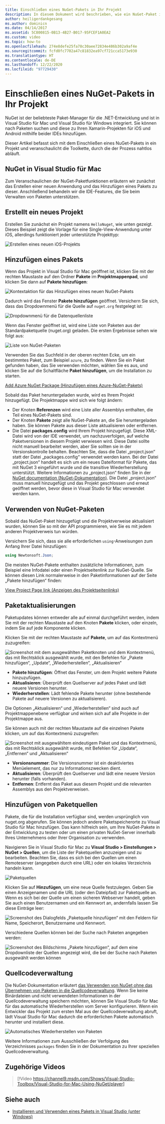 ```yaml
---
title: Einschließen eines NuGet-Pakets in Ihr Projekt
description: In diesem Dokument wird beschrieben, wie ein NuGet-Paket in ein Xamarin-Projekt eingeschlossen wird. Es veranschaulicht das Suchen und Herunterladen von Paketen und bietet eine Einführung in die IDE-Integrationsfunktionen.
author: heiligerdankgesang
ms.author: dominicn
ms.date: 04/14/2017
ms.assetid: 5C800815-0B13-4B27-B017-95FCEF1A0EA2
ms.custom: video
ms.topic: how-to
ms.openlocfilehash: 274e8defe25fa78c30aee72834e486b302a9af4e
ms.sourcegitcommit: fcfd0fc7702a47c81832ea97cf721cca5173e930
ms.translationtype: HT
ms.contentlocale: de-DE
ms.lasthandoff: 12/22/2020
ms.locfileid: "97729430"
---
```

# <a name="include-a-nuget-package-in-your-project"></a>Einschließen eines NuGet-Pakets in Ihr Projekt

NuGet ist der beliebteste Paket-Manager für die .NET-Entwicklung und ist in Visual Studio für Mac und Visual Studio für Windows integriert. Sie können nach Paketen suchen und diese zu Ihren Xamarin-Projekten für iOS und Android mithilfe beider IDEs hinzufügen.

Dieser Artikel befasst sich mit dem Einschließen eines NuGet-Pakets in ein Projekt und veranschaulicht die Toolkette, durch die der Prozess nahtlos abläuft.

## <a name="nuget-in-visual-studio-for-mac"></a>NuGet in Visual Studio für Mac

Zum Veranschaulichen der NuGet-Paketfunktionen erläutern wir zunächst das Erstellen einer neuen Anwendung und das Hinzufügen eines Pakets zu dieser. Anschließend behandeln wir die IDE-Features, die Sie beim Verwalten von Paketen unterstützen.

## <a name="create-a-new-project"></a>Erstellt ein neues Projekt

Erstellen Sie zunächst ein Projekt namens `HelloNuget`, wie unten gezeigt. Dieses Beispiel zeigt die Vorlage für eine Single-View-Anwendung unter iOS, allerdings funktioniert jeder unterstützte Projekttyp:

![Erstellen eines neuen iOS-Projekts](media/nuget-walkthrough-NewProject.png)

## <a name="adding-a-package"></a>Hinzufügen eines Pakets

Wenn das Projekt in Visual Studio für Mac geöffnet ist, klicken Sie mit der rechten Maustaste auf den Ordner **Pakete** im **Projektmappenpad**, und klicken Sie dann auf **Pakete hinzufügen**:

![Kontextaktion für das Hinzufügen eines neuen NuGet-Pakets](media/nuget-walkthrough-PackagesMenu.png)

Dadurch wird das Fenster **Pakete hinzufügen** geöffnet. Versichern Sie sich, dass das Dropdownmenü für die Quelle auf `nuget.org` festgelegt ist:

![Dropdownmenü für die Datenquellenliste](media/nuget-walkthrough-Source.png)

Wenn das Fenster geöffnet ist, wird eine Liste von Paketen aus der Standardpaketquelle (nuget.org) geladen. Die ersten Ergebnisse sehen wie folgt aus:

![Liste von NuGet-Paketen](media/nuget-walkthrough-AddPackages1.png)

Verwenden Sie das Suchfeld in der oberen rechten Ecke, um ein bestimmtes Paket, zum Beispiel `azure`, zu finden. Wenn Sie ein Paket gefunden haben, das Sie verwenden möchten, wählen Sie es aus, und klicken Sie auf die Schaltfläche **Paket hinzufügen**, um die Installation zu starten.

[Add Azure NuGet Package (Hinzufügen eines Azure-NuGet-Pakets)](media/nuget-walkthrough-AddPackages2.png)

Sobald das Paket heruntergeladen wurde, wird es Ihrem Projekt hinzugefügt. Die Projektmappe wird sich wie folgt ändern:

* Der Knoten **Referenzen** wird eine Liste aller Assemblys enthalten, die Teil eines NuGet-Pakets sind.
* Der Knoten **Pakete** zeigt alle NuGet-Pakete an, die Sie heruntergeladen haben. Sie können Pakete aus dieser Liste aktualisieren oder entfernen.
* Die Datei **packages.config** wird Ihrem Projekt hinzugefügt. Diese XML-Datei wird von der IDE verwendet, um nachzuverfolgen, auf welche Paketversionen in diesem Projekt verwiesen wird. Diese Datei sollte nicht manuell bearbeitet werden, aber Sie sollten sie in der Versionskontrolle behalten. Beachten Sie, dass die Datei „project.json“ statt der Datei „packages.config“ verwendet werden kann. Bei der Datei „project.json“ handelt es sich um ein neues Dateiformat für Pakete, das mit NuGet 3 eingeführt wurde und die transitive Wiederherstellung unterstützt. Weitere Informationen zu „project.json“ finden Sie in der [NuGet documentation (NuGet-Dokumentation)](/NuGet/Schema/Project-Json). Die Datei „project.json“ muss manuell hinzugefügt und das Projekt geschlossen und erneut geöffnet werden, bevor diese in Visual Studio für Mac verwendet werden kann.

## <a name="using-nuget-packages"></a>Verwenden von NuGet-Paketen

Sobald das NuGet-Paket hinzugefügt und die Projektverweise aktualisiert wurden, können Sie so mit der API programmieren, wie Sie es mit jedem anderen Projektverweis tun würden.

Versichern Sie sich, dass sie alle erforderlichen `using`-Anweisungen zum Anfang Ihrer Datei hinzufügen:

```csharp
using Newtonsoft.Json;
```

Die meisten NuGet-Pakete enthalten zusätzliche Informationen, zum Beispiel eine Infodatei oder einen Projektseitenlink zur NuGet-Quelle. Sie können diesen Link normalerweise in den Paketinformationen auf der Seite „Pakete hinzufügen“ finden:

[View Project Page link (Anzeigen des Projektseitenlinks)](media/nuget-walkthrough-project-page.png)

<a name="Package_Updates" class="injected"></a>

## <a name="package-updates"></a>Paketaktualisierungen

Paketupdates können entweder alle auf einmal durchgeführt werden, indem Sie mit der rechten Maustaste auf den Knoten **Pakete** klicken, oder einzeln, indem Sie auf jede Komponente klicken.

Klicken Sie mit der rechten Maustaste auf **Pakete**, um auf das Kontextmenü zuzugreifen:

![Screenshot mit dem ausgewählten Paketknoten und dem Kontextmenü, das mit Rechtsklick ausgewählt wurde, mit den Befehlen für „Pakete hinzufügen“, „Update“, „Wiederherstellen“, „Aktualisieren“](media/nuget-walkthrough-PackagesMenu.png)

* **Pakete hinzufügen**: Öffnet das Fenster, um dem Projekt weitere Pakete hinzuzufügen.
* **Aktualisieren**: Überprüft den Quellserver auf jedes Paket und lädt neuere Versionen herunter.
* **Wiederherstellen**: Lädt fehlende Pakete herunter (ohne bestehende Pakete auf neuere Versionen zu aktualisieren).

Die Optionen „Aktualisieren“ und „Wiederherstellen“ sind auch auf Projektmappenebene verfügbar und wirken sich auf alle Projekte in der Projektmappe aus.

Sie können auch mit der rechten Maustaste auf die einzelnen Pakete klicken, um auf das Kontextmenü zuzugreifen:

![Screenshot mit ausgewähltem eindeutigem Paket und das Kontextmenü, das mit Rechtsklick ausgewählt wurde, mit Befehlen für „Update“, „Entfernen“ und „Aktualisieren“](media/nuget-walkthrough-PackageMenu.png)

* **Versionsnummer**: Die Versionsnummer ist ein deaktiviertes Menüelement, das nur zu Informationszwecken dient.
* **Aktualisieren**: Überprüft den Quellserver und lädt eine neuere Version herunter (falls vorhanden).
* **Entfernen**: Entfernt das Paket aus diesem Projekt und die relevanten Assemblys aus den Projektverweisen.

## <a name="adding-package-sources"></a>Hinzufügen von Paketquellen

Pakete, die für die Installation verfügbar sind, werden ursprünglich von nuget.org abgerufen. Sie können jedoch andere Paketspeicherorte zu Visual Studio für Mac hinzufügen. Das kann hilfreich sein, um Ihre NuGet-Pakete in der Entwicklung zu testen oder um einen privaten NuGet-Server innerhalb Ihres Unternehmens oder Ihrer Organisation zu verwenden.

Navigieren Sie in Visual Studio für Mac zu **Visual Studio > Einstellungen > NuGet > Quellen**, um die Liste der Paketquellen anzuzeigen und zu bearbeiten. Beachten Sie, dass es sich bei den Quellen um einen Remoteserver (angegeben durch eine URL) oder ein lokales Verzeichnis handeln kann.

![Paketquellen](media/nuget-walkthrough-PackageSource.png)

Klicken Sie auf **Hinzufügen**, um eine neue Quelle festzulegen. Geben Sie einen Anzeigenamen und die URL (oder den Dateipfad) zur Paketquelle an. Wenn es sich bei der Quelle um einen sicheren Webserver handelt, geben Sie auch einen Benutzernamen und ein Kennwort an, andernfalls lassen Sie diese Einträge leer:

![Screenshot des Dialogfelds „Paketquelle hinzufügen“ mit den Feldern für Name, Speicherort, Benutzername und Kennwort.](media/nuget-walkthrough-PackageSource2.png)

Verschiedene Quellen können bei der Suche nach Paketen angegeben werden:

![Screenshot des Bildschirms „Pakete hinzufügen“, auf dem eine Dropdownliste der Quellen angezeigt wird, die bei der Suche nach Paketen ausgewählt werden können](media/nuget-walkthrough-PackageSource3.png)

## <a name="version-control"></a>Quellcodeverwaltung

Die NuGet-Dokumentation erläutert [das Verwenden von NuGet ohne das Übernehmen von Paketen in die Quellcodeverwaltung](/nuget/consume-packages/packages-and-source-control). Wenn Sie keine Binärdateien und nicht verwendeten Informationen in der Quellcodeverwaltung speichern möchten, können Sie Visual Studio für Mac für das automatische Wiederherstellen vom Server konfigurieren. Wenn ein Entwickler das Projekt zum ersten Mal aus der Quellcodeverwaltung abruft, lädt Visual Studio für Mac dadurch die erforderlichen Pakete automatisch herunter und installiert diese.

![Automatisches Wiederherstellen von Paketen](media/nuget-walkthrough-AutoRestore.png)

Weitere Informationen zum Ausschließen der Verfolgung des Verzeichnisses `packages` finden Sie in der Dokumentation zu Ihrer speziellen Quellcodeverwaltung.

## <a name="related-video"></a>Zugehörige Videos

> [!Video https://channel9.msdn.com/Shows/Visual-Studio-Toolbox/Visual-Studio-for-Mac-Using-NuGet/player]

## <a name="see-also"></a>Siehe auch

* [Installieren und Verwenden eines Pakets in Visual Studio (unter Windows)](/nuget/quickstart/install-and-use-a-package-in-visual-studio)
